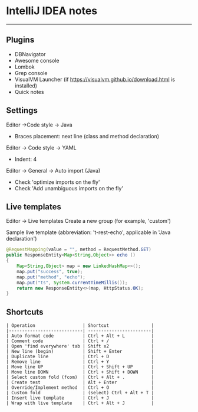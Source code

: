 # IntelliJ IDEA notes
---
## Plugins

* DBNavigator
* Awesome console
* Lombok
* Grep console
* VisualVM Launcher (if https://visualvm.github.io/download.html is installed)
* Quick notes

## Settings

Editor ->Code style -> Java
- Braces placement: next line (class and method declaration)

Editor -> Code style -> YAML
- Indent: 4

Editor -> General -> Auto import (Java)
- Check 'optimize imports on the fly'
- Check 'Add unambiguous imports on the fly'

## Live templates
Editor -> Live templates
Create a new group (for example, 'custom')

Sample live template (abbreviation: 't-rest-echo', applicable in 'Java declaration')
```java
@RequestMapping(value = "", method = RequestMethod.GET)
public ResponseEntity<Map<String,Object>> echo ()
{
    Map<String,Object> map = new LinkedHashMap<>();
    map.put("success", true);
    map.put("method", "echo");
    map.put("ts", System.currentTimeMillis());
    return new ResponseEntity<>(map, HttpStatus.OK);
}
```

## Shortcuts
```
| Operation                  | Shortcut                |  
|----------------------------| ------------------------|  
| Auto format code           | Ctrl + Alt + L          |  
| Comment code               | Ctrl + /                |  
| Open 'find everywhere' tab | Shift x2                |  
| New line (begin)           | Shift + Enter           |  
| Duplicate line             | Ctrl + D                |  
| Remove line                | Ctrl + Y                |  
| Move line UP               | Ctrl + Shift + UP       |  
| Move line DOWN             | Ctrl + Shift + DOWN     |  
| Select custom fold (fcom)  | Ctrl + Alt + .          |  
| Create test                | Alt + Enter             |  
| Override/Implement method  | Ctrl + O                |  
| Custom fold                | (select) Ctrl + Alt + T |  
| Insert live template       | Ctrl + J                |  
| Wrap with live template    | Ctrl + Alt + J          |  
```

